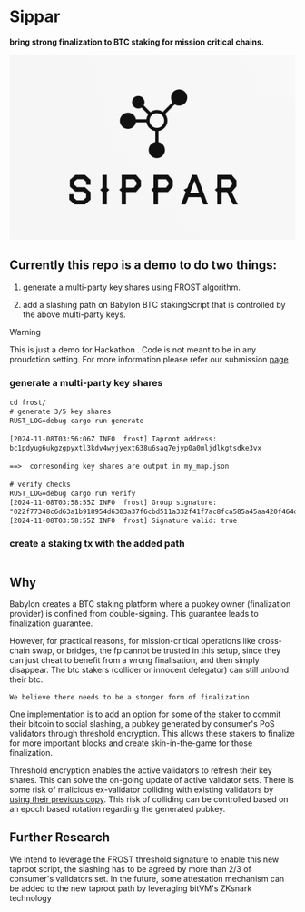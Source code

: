 # Sippar
**bring strong finalization to BTC staking for mission critical chains.**

![](logo.png)
## Currently this repo is a demo to do two things:

1. generate a multi-party key shares using FROST algorithm.

2. add a slashing path on Babylon BTC stakingScript that is controlled by the above multi-party keys.


> [!WARNING]
> This is just a demo for Hackathon . Code is not meant to be in any proudction setting. For more information please refer our submission [page](https://dorahacks.io/buidl/19063/milestones) 

### generate a multi-party key shares

```
cd frost/
# generate 3/5 key shares
RUST_LOG=debug cargo run generate

[2024-11-08T03:56:06Z INFO  frost] Taproot address: bc1pdyug6ukgzgpyxtl3kdv4wyjyext638u6saq7ejyp0a0mljdlkgtsdke3vx

==>  corresonding key shares are output in my_map.json

# verify checks
RUST_LOG=debug cargo run verify
[2024-11-08T03:58:55Z INFO  frost] Group signature: "022f77348c6d63a1b918954d6303a37f6cbd511a332f41f7ac8fca585a45aa420f464dd3c65036a6983d76e958873194010974df9bfd0281b4d5f04303bf0da0c5"
[2024-11-08T03:58:55Z INFO  frost] Signature valid: true
```

### create a staking tx with the added path
```
```

## Why
Babylon creates a BTC staking platform where a pubkey owner (finalization provider) is confined from double-signing. This guarantee leads to finalization guarantee. 

However, for practical reasons, for mission-critical operations like cross-chain swap, or bridges, the fp cannot be trusted in this setup, since they can just cheat to benefit from a wrong finalisation, and then simply disappear. The btc stakers (collider or innocent delegator) can still unbond their btc. 

```
We believe there needs to be a stonger form of finalization.
```

One implementation is to add an option for some of the staker to commit their bitcoin to social slashing, a pubkey generated by consumer's PoS validators through threshold encryption. This allows these stakers to finalize for more important blocks and create skin-in-the-game for those finalization.

Threshold encryption enables the active validators to refresh their key shares. This can solve the on-going update of active validator sets. There is some risk of malicious ex-validator colliding with existing validators by [using their previous copy]((https://frost.zfnd.org/frost.html#admonition-danger)). This risk of colliding can be controlled based on an epoch based rotation regarding the generated pubkey.


## Further Research
We intend to leverage the FROST threshold signature to enable this new taproot script, the slashing has to be agreed by more than 2/3 of consumer's validators set. In the future, some attestation mechanism can be added to the new taproot path by leveraging bitVM's ZKsnark technology

